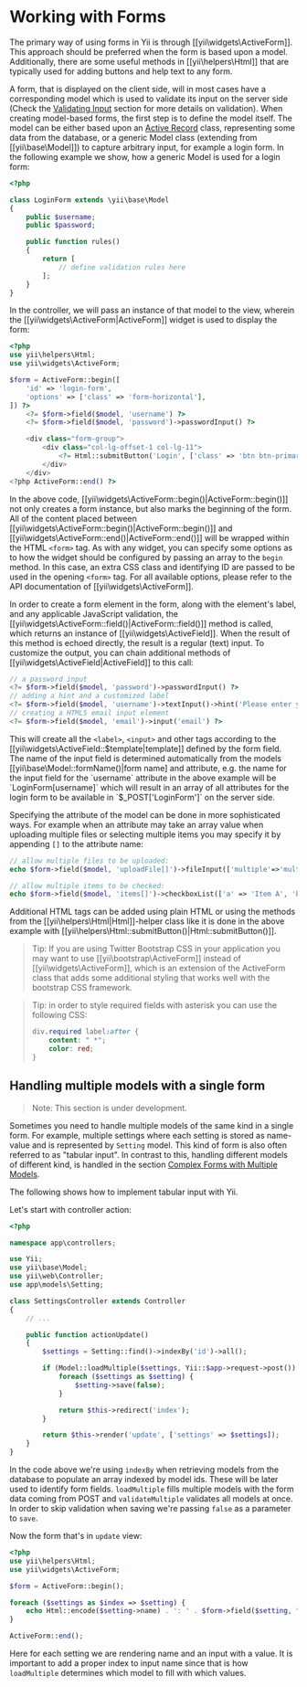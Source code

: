 Working with Forms
==================

The primary way of using forms in Yii is through [[yii\widgets\ActiveForm]]. This approach should be preferred when
the form is based upon a model. Additionally, there are some useful methods in [[yii\helpers\Html]] that are typically
used for adding buttons and help text to any form.

A form, that is displayed on the client side, will in most cases have a corresponding model which is used
to validate its input on the server side (Check the [Validating Input](input-validation.md) section for more details on validation).
When creating model-based forms, the first step is to define the model itself. The model can be either based upon
an [Active Record](db-active-record.md) class, representing some data from the database, or a generic Model class
(extending from [[yii\base\Model]]) to capture arbitrary input, for example a login form.
In the following example we show, how a generic Model is used for a login form:

```php
<?php

class LoginForm extends \yii\base\Model
{
    public $username;
    public $password;

    public function rules()
    {
        return [
            // define validation rules here
        ];
    }
}
```

In the controller, we will pass an instance of that model to the view, wherein the [[yii\widgets\ActiveForm|ActiveForm]]
widget is used to display the form:

```php
<?php
use yii\helpers\Html;
use yii\widgets\ActiveForm;

$form = ActiveForm::begin([
    'id' => 'login-form',
    'options' => ['class' => 'form-horizontal'],
]) ?>
    <?= $form->field($model, 'username') ?>
    <?= $form->field($model, 'password')->passwordInput() ?>

    <div class="form-group">
        <div class="col-lg-offset-1 col-lg-11">
            <?= Html::submitButton('Login', ['class' => 'btn btn-primary']) ?>
        </div>
    </div>
<?php ActiveForm::end() ?>
```

In the above code, [[yii\widgets\ActiveForm::begin()|ActiveForm::begin()]] not only creates a form instance, but also marks the beginning of the form.
All of the content placed between [[yii\widgets\ActiveForm::begin()|ActiveForm::begin()]] and
[[yii\widgets\ActiveForm::end()|ActiveForm::end()]] will be wrapped within the HTML `<form>` tag.
As with any widget, you can specify some options as to how the widget should be configured by passing an array to
the `begin` method. In this case, an extra CSS class and identifying ID are passed to be used in the opening `<form>` tag.
For all available options, please refer to the API documentation of [[yii\widgets\ActiveForm]].

In order to create a form element in the form, along with the element's label, and any applicable JavaScript validation,
the [[yii\widgets\ActiveForm::field()|ActiveForm::field()]] method is called, which returns an instance of [[yii\widgets\ActiveField]].
When the result of this method is echoed directly, the result is a regular (text) input.
To customize the output, you can chain additional methods of [[yii\widgets\ActiveField|ActiveField]] to this call:

```php
// a password input
<?= $form->field($model, 'password')->passwordInput() ?>
// adding a hint and a customized label
<?= $form->field($model, 'username')->textInput()->hint('Please enter your name')->label('Name') ?>
// creating a HTML5 email input element
<?= $form->field($model, 'email')->input('email') ?>
```

This will create all the `<label>`, `<input>` and other tags according to the [[yii\widgets\ActiveField::$template|template]] defined by the form field.
The name of the input field is determined automatically from the models [[yii\base\Model::formName()|form name] and attribute,
e.g. the name for the input field for the `username` attribute in the above example will be `LoginForm[username]` which will result in an array
of all attributes for the login form to be available in `$_POST['LoginForm']` on the server side.

Specifying the attribute of the model can be done in more sophisticated ways. For example when an attribute may
take an array value when uploading multiple files or selecting multiple items you may specify it by appending `[]`
to the attribute name:

```php
// allow multiple files to be uploaded:
echo $form->field($model, 'uploadFile[]')->fileInput(['multiple'=>'multiple']);

// allow multiple items to be checked:
echo $form->field($model, 'items[]')->checkboxList(['a' => 'Item A', 'b' => 'Item B', 'c' => 'Item C']);
```

Additional HTML tags can be added using plain HTML or using the methods from the [[yii\helpers\Html|Html]]-helper
class like it is done in the above example with [[yii\helpers\Html::submitButton()|Html::submitButton()]].


> Tip: If you are using Twitter Bootstrap CSS in your application you may want to use
> [[yii\bootstrap\ActiveForm]] instead of [[yii\widgets\ActiveForm]], which is an extension of the
> ActiveForm class that adds some additional styling that works well with the bootstrap CSS framework.


> Tip: in order to style required fields with asterisk you can use the following CSS:
>
> ```css
> div.required label:after {
>     content: " *";
>     color: red;
> }
> ```


Handling multiple models with a single form
-------------------------------------------

> Note: This section is under development.

Sometimes you need to handle multiple models of the same kind in a single form. For example, multiple settings where
each setting is stored as name-value and is represented by `Setting` model. This kind of form is also often
referred to as "tabular input". In contrast to this, handling different models of different kind, is handled in the section
[Complex Forms with Multiple Models](input-multiple-models).


The following shows how to implement tabular input with Yii.

Let's start with controller action:

```php
<?php

namespace app\controllers;

use Yii;
use yii\base\Model;
use yii\web\Controller;
use app\models\Setting;

class SettingsController extends Controller
{
    // ...

    public function actionUpdate()
    {
        $settings = Setting::find()->indexBy('id')->all();

        if (Model::loadMultiple($settings, Yii::$app->request->post()) && Model::validateMultiple($settings)) {
            foreach ($settings as $setting) {
                $setting->save(false);
            }

            return $this->redirect('index');
        }

        return $this->render('update', ['settings' => $settings]);
    }
}
```

In the code above we're using `indexBy` when retrieving models from the database to populate an array indexed by model ids.
These will be later used to identify form fields. `loadMultiple` fills multiple models with the form data coming from POST
and `validateMultiple` validates all models at once. In order to skip validation when saving we're passing `false` as
a parameter to `save`.

Now the form that's in `update` view:

```php
<?php
use yii\helpers\Html;
use yii\widgets\ActiveForm;

$form = ActiveForm::begin();

foreach ($settings as $index => $setting) {
    echo Html::encode($setting->name) . ': ' . $form->field($setting, "[$index]value");
}

ActiveForm::end();
```

Here for each setting we are rendering name and an input with a value. It is important to add a proper index
to input name since that is how `loadMultiple` determines which model to fill with which values.
